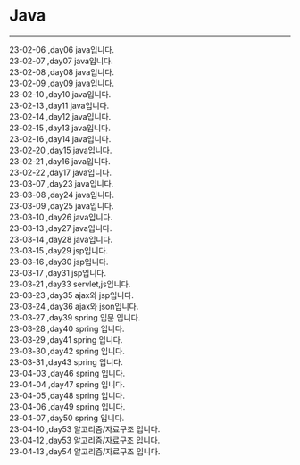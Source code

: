 # Java
<hr>
23-02-06 ,day06  java입니다.<br>
23-02-07 ,day07  java입니다.<br>
23-02-08 ,day08  java입니다.<br>
23-02-09 ,day09  java입니다.<br>
23-02-10 ,day10  java입니다.<br>
23-02-13 ,day11  java입니다.<br>
23-02-14 ,day12  java입니다.<br>
23-02-15 ,day13  java입니다.<br>
23-02-16 ,day14  java입니다.<br>
23-02-20 ,day15  java입니다.<br>
23-02-21 ,day16  java입니다.<br>
23-02-22 ,day17  java입니다.<br>
23-03-07 ,day23  java입니다.<br>
23-03-08 ,day24 java입니다.<br>
23-03-09 ,day25  java입니다.<br>
23-03-10 ,day26  java입니다.<br>
23-03-13 ,day27  java입니다.<br>
23-03-14 ,day28  java입니다.<br>
23-03-15 ,day29  jsp입니다.<br>
23-03-16 ,day30  jsp입니다.<br>
23-03-17 ,day31  jsp입니다.<br>
23-03-21 ,day33  servlet,js입니다.<br>
23-03-23 ,day35  ajax와 jsp입니다.<br>
23-03-24 ,day36  ajax와 json입니다.<br>
23-03-27 ,day39  spring 입문 입니다.<br>
23-03-28 ,day40  spring 입니다.<br>
23-03-29 ,day41  spring 입니다.<br>
23-03-30 ,day42  spring 입니다.<br>
23-03-31 ,day43  spring 입니다.<br>
23-04-03 ,day46  spring 입니다.<br>
23-04-04 ,day47  spring 입니다.<br>
23-04-05 ,day48  spring 입니다.<br>
23-04-06 ,day49  spring 입니다.<br>
23-04-07 ,day50  spring 입니다.<br>
23-04-10 ,day53  알고리즘/자료구조 입니다.<br>
23-04-12 ,day53  알고리즘/자료구조 입니다.<br>
23-04-13 ,day54  알고리즘/자료구조 입니다.<br>
